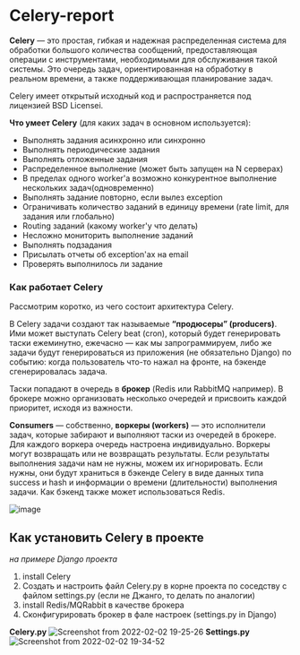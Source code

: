 # Celery-report
**Celery** — это простая, гибкая и надежная распределенная система для обработки большого количества сообщений, предоставляющая операции с инструментами, необходимыми для обслуживания такой системы. Это очередь задач, ориентированная на обработку в реальном времени, а также поддерживающая планирование задач.

Celery имеет открытый исходный код и распространяется под лицензией BSD Licensei. 

**Что умеет Celery** (для каких задач в основном используется):

  - Выполнять задания асинхронно или синхронно
  - Выполнять периодические задания
  - Выполнять отложенные задания
  - Распределенное выполнение (может быть запущен на N серверах)
  - В пределах одного worker'а возможно конкурентное выполнение нескольких задач(одновременно)
  - Выполнять задание повторно, если вылез exception
  - Ограничивать количество заданий в единицу времени (rate limit, для задания или глобально)
  - Routing заданий (какому worker'у что делать)
  - Несложно мониторить выполнение заданий
  - Выполнять подзадания
  - Присылать отчеты об exception'ах на email
  - Проверять выполнилось ли задание

### Как работает Celery

Рассмотрим коротко, из чего состоит архитектура Celery.

В Celery задачи создают так называемые **“продюсеры” (producers)**. Ими может выступать Celery beat (cron), который будет генерировать таски ежеминутно, ежечасно — как мы запрограммируем, либо же задачи будут генерироваться из приложения (не обязательно Django) по событию: когда пользователь что-то нажал на фронте, на бэкенде сгенерировалась задача. 

Таски попадают в очередь в **брокер** (Redis или RabbitMQ например). В брокере можно организовать несколько очередей и присвоить каждой приоритет, исходя из важности.

**Consumers** — собственно, **воркеры (workers)** — это исполнители задач, которые забирают и выполняют таски из очередей в брокере. Для каждого воркера очередь настроена индивидуально. Воркеры могут возвращать или не возвращать результаты. Если результаты выполнения задачи нам не нужны, можем их игнорировать. Если нужны, они будут храниться в бэкенде Celery в виде данных типа success и hash и информации о времени (длительности) выполнения задачи. Как бэкенд также может использоваться Redis.

![image](https://evergreens.com.ua/assets/images/articles/celery-flower/how_it_works-min.png)

## Как установить Celery в проекте
*на примере Django проекта*
1) install Celery
2) Создать и настроить файл Celery.py в корне проекта по соседству с файлом settings.py (если не Джанго, то делать по аналогии)
3) install Redis/MQRabbit в качестве брокера
4) Сконфигурировать брокер в фале настроек (settings.py in Django)

**Celery.py**
![Screenshot from 2022-02-02 19-25-26](https://user-images.githubusercontent.com/68247479/152194797-89b5302d-c9c6-4836-b249-aa43a119c16a.png)
**Settings.py**
![Screenshot from 2022-02-02 19-34-52](https://user-images.githubusercontent.com/68247479/152196769-26d3e773-c099-4964-a1b8-a0ce305e2dbd.png)

